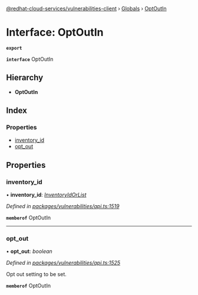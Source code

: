 [@redhat-cloud-services/vulnerabilities-client](../README.md) › [Globals](../globals.md) › [OptOutIn](optoutin.md)

# Interface: OptOutIn

**`export`** 

**`interface`** OptOutIn

## Hierarchy

* **OptOutIn**

## Index

### Properties

* [inventory_id](optoutin.md#inventory_id)
* [opt_out](optoutin.md#opt_out)

## Properties

###  inventory_id

• **inventory_id**: *[InventoryIdOrList](../globals.md#inventoryidorlist)*

*Defined in [packages/vulnerabilities/api.ts:1519](https://github.com/RedHatInsights/javascript-clients/blob/master/packages/vulnerabilities/api.ts#L1519)*

**`memberof`** OptOutIn

___

###  opt_out

• **opt_out**: *boolean*

*Defined in [packages/vulnerabilities/api.ts:1525](https://github.com/RedHatInsights/javascript-clients/blob/master/packages/vulnerabilities/api.ts#L1525)*

Opt out setting to be set.

**`memberof`** OptOutIn
